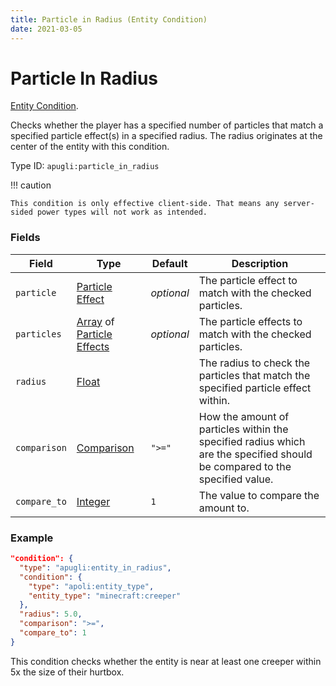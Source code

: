 ```yaml
---
title: Particle in Radius (Entity Condition)
date: 2021-03-05
---
```


# Particle In Radius

[Entity Condition](../entity_condition_types.md).

Checks whether the player has a specified number of particles that match a specified particle effect(s) in a specified radius. The radius originates at the center of the entity with this condition.

Type ID: `apugli:particle_in_radius`

!!! caution

    This condition is only effective client-side. That means any server-sided power types will not work as intended.

### Fields

Field  | Type | Default | Description
-------|------|---------|-------------
`particle` | [Particle Effect](https://origins.readthedocs.io/en/latest/types/data_types/particle_effect/) | *optional* | The particle effect to match with the checked particles.
`particles` | [Array]([String](https://origins.readthedocs.io/en/latest/types/data_types/array/)) of [Particle Effects](https://origins.readthedocs.io/en/latest/types/data_types/particle_effect/) | *optional* | The particle effects to match with the checked particles.
`radius` | [Float](https://origins.readthedocs.io/en/latest/types/data_types/float/) | | The radius to check the particles that match the specified particle effect within.
`comparison` | [Comparison](https://origins.readthedocs.io/en/latest/types/data_types/comparison/)	| `">="` | How the amount of particles within the specified radius which are the specified should be compared to the specified value.
`compare_to` | [Integer](https://origins.readthedocs.io/en/latest/types/data_types/integer/) | `1` | The value to compare the amount to.

### Example
```json
"condition": {
  "type": "apugli:entity_in_radius",
  "condition": {
    "type": "apoli:entity_type",
    "entity_type": "minecraft:creeper"
  },
  "radius": 5.0,
  "comparison": ">=",
  "compare_to": 1
}
```
This condition checks whether the entity is near at least one creeper within 5x the size of their hurtbox.